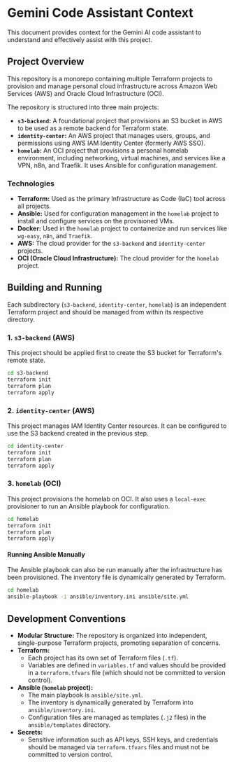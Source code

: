 # Gemini Code Assistant Context

This document provides context for the Gemini AI code assistant to understand and effectively assist with this project.

## Project Overview

This repository is a monorepo containing multiple Terraform projects to provision and manage personal cloud infrastructure across Amazon Web Services (AWS) and Oracle Cloud Infrastructure (OCI).

The repository is structured into three main projects:

*   **`s3-backend`:** A foundational project that provisions an S3 bucket in AWS to be used as a remote backend for Terraform state.
*   **`identity-center`:** An AWS project that manages users, groups, and permissions using AWS IAM Identity Center (formerly AWS SSO).
*   **`homelab`:** An OCI project that provisions a personal homelab environment, including networking, virtual machines, and services like a VPN, n8n, and Traefik. It uses Ansible for configuration management.

### Technologies

*   **Terraform:** Used as the primary Infrastructure as Code (IaC) tool across all projects.
*   **Ansible:** Used for configuration management in the `homelab` project to install and configure services on the provisioned VMs.
*   **Docker:** Used in the `homelab` project to containerize and run services like `wg-easy`, `n8n`, and `Traefik`.
*   **AWS:** The cloud provider for the `s3-backend` and `identity-center` projects.
*   **OCI (Oracle Cloud Infrastructure):** The cloud provider for the `homelab` project.

## Building and Running

Each subdirectory (`s3-backend`, `identity-center`, `homelab`) is an independent Terraform project and should be managed from within its respective directory.

### 1. `s3-backend` (AWS)

This project should be applied first to create the S3 bucket for Terraform's remote state.

```bash
cd s3-backend
terraform init
terraform plan
terraform apply
```

### 2. `identity-center` (AWS)

This project manages IAM Identity Center resources. It can be configured to use the S3 backend created in the previous step.

```bash
cd identity-center
terraform init
terraform plan
terraform apply
```

### 3. `homelab` (OCI)

This project provisions the homelab on OCI. It also uses a `local-exec` provisioner to run an Ansible playbook for configuration.

```bash
cd homelab
terraform init
terraform plan
terraform apply
```

#### Running Ansible Manually

The Ansible playbook can also be run manually after the infrastructure has been provisioned. The inventory file is dynamically generated by Terraform.

```bash
cd homelab
ansible-playbook -i ansible/inventory.ini ansible/site.yml
```

## Development Conventions

*   **Modular Structure:** The repository is organized into independent, single-purpose Terraform projects, promoting separation of concerns.
*   **Terraform:**
    *   Each project has its own set of Terraform files (`.tf`).
    *   Variables are defined in `variables.tf` and values should be provided in a `terraform.tfvars` file (which should not be committed to version control).
*   **Ansible (`homelab` project):**
    *   The main playbook is `ansible/site.yml`.
    *   The inventory is dynamically generated by Terraform into `ansible/inventory.ini`.
    *   Configuration files are managed as templates (`.j2` files) in the `ansible/templates` directory.
*   **Secrets:**
    *   Sensitive information such as API keys, SSH keys, and credentials should be managed via `terraform.tfvars` files and must not be committed to version control.
